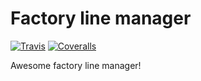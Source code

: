 # Factory line manager
[![Travis][build-badge]][build]
[![Coveralls][coveralls-badge]][coveralls]

Awesome factory line manager!

[build-badge]: https://img.shields.io/travis/Assets>/react_ci/master.png?style=flat-square
[build]: https://travis-ci.org/Assets/react_ci/

[coveralls-badge]: https://img.shields.io/coveralls/Assets/react_ci/master.png?style=flat-square
[coveralls]: https://coveralls.io/github/Assets/react_ci/